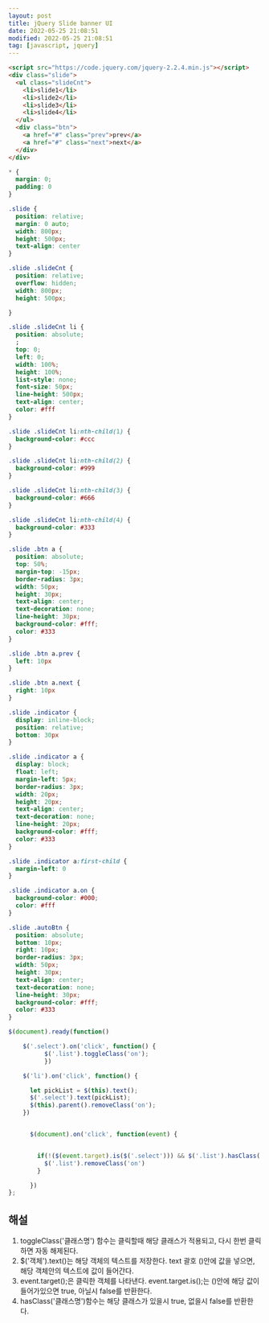 ```yaml
---
layout: post
title: jQuery Slide banner UI
date: 2022-05-25 21:08:51
modified: 2022-05-25 21:08:51
tag: [javascript, jquery]
---
```


<!-- ## 구현

<script src="https://code.jquery.com/jquery-2.2.4.min.js"></script>
<script>
  $(document).ready(function () {
     load();


$('.btn .prev').on('click', function () {

        prev();

      }) 
      $('.btn .next').on('click', function () {
        
        next();

      })

      function load() {

        $('.slide .slideCnt li').not(":first").css("left", "800px");
      }

      let num = 0;

      function prev() {
        $('.slide .slideCnt li').eq(num).css("left", "800px");
        num--;
        if (num < 0) { num = 3; }

        $('.slide .slideCnt li').eq(num).animate({ left: "0px" }, 500);

      }

      function next() {
        $('.slide .slideCnt li').eq(num).css("left", "800px");
        num++;
        if (num > 3) { num = 0; }
        $('.slide .slideCnt li').eq(num).animate({ left: "0px" }, 500);


      }


  });
</script>

 <style>
    * {
      margin: 0;
      padding: 0
    }

    .slide {
      position: relative;
      margin: 0 auto;
      width: 800px;
      height: 500px;
      text-align: center
    }

    .slide .slideCnt {
      position: relative;
      overflow: hidden;
      width: 800px;
      height: 500px;

    }

    .slide .slideCnt li {
      position: absolute;
      ;
      top: 0;
      left: 0;
      width: 100%;
      height: 100%;
      list-style: none;
      font-size: 50px;
      line-height: 500px;
      text-align: center;
      color: #fff
    }

    .slide .slideCnt li:nth-child(1) {
      background-color: #ccc
    }

    .slide .slideCnt li:nth-child(2) {
      background-color: #999
    }

    .slide .slideCnt li:nth-child(3) {
      background-color: #666
    }

    .slide .slideCnt li:nth-child(4) {
      background-color: #333
    }

    .slide .btn a {
      position: absolute;
      top: 50%;
      margin-top: -15px;
      border-radius: 3px;
      width: 50px;
      height: 30px;
      text-align: center;
      text-decoration: none;
      line-height: 30px;
      background-color: #fff;
      color: #333
    }

    .slide .btn a.prev {
      left: 10px
    }

    .slide .btn a.next {
      right: 10px
    }

    .slide .indicator {
      display: inline-block;
      position: relative;
      bottom: 30px
    }

    .slide .indicator a {
      display: block;
      float: left;
      margin-left: 5px;
      border-radius: 3px;
      width: 20px;
      height: 20px;
      text-align: center;
      text-decoration: none;
      line-height: 20px;
      background-color: #fff;
      color: #333
    }

    .slide .indicator a:first-child {
      margin-left: 0
    }

    .slide .indicator a.on {
      background-color: #000;
      color: #fff
    }

    .slide .autoBtn {
      position: absolute;
      bottom: 10px;
      right: 10px;
      border-radius: 3px;
      width: 50px;
      height: 30px;
      text-align: center;
      text-decoration: none;
      line-height: 30px;
      background-color: #fff;
      color: #333
    }
  </style>
</head>

<body>
  <div class="slide">
    <ul class="slideCnt">
      <li>slide1</li>
      <li>slide2</li>
      <li>slide3</li>
      <li>slide4</li>
    </ul>
    <div class="btn">
      <a href="#" class="prev">prev</a>
      <a href="#" class="next">next</a>
    </div>
  </div>
</body>

</html> -->


```html
<script src="https://code.jquery.com/jquery-2.2.4.min.js"></script>
<div class="slide">
  <ul class="slideCnt">
    <li>slide1</li>
    <li>slide2</li>
    <li>slide3</li>
    <li>slide4</li>
  </ul>
  <div class="btn">
    <a href="#" class="prev">prev</a>
    <a href="#" class="next">next</a>
  </div>
</div>
```

```css
* {
  margin: 0;
  padding: 0
}

.slide {
  position: relative;
  margin: 0 auto;
  width: 800px;
  height: 500px;
  text-align: center
}

.slide .slideCnt {
  position: relative;
  overflow: hidden;
  width: 800px;
  height: 500px;

}

.slide .slideCnt li {
  position: absolute;
  ;
  top: 0;
  left: 0;
  width: 100%;
  height: 100%;
  list-style: none;
  font-size: 50px;
  line-height: 500px;
  text-align: center;
  color: #fff
}

.slide .slideCnt li:nth-child(1) {
  background-color: #ccc
}

.slide .slideCnt li:nth-child(2) {
  background-color: #999
}

.slide .slideCnt li:nth-child(3) {
  background-color: #666
}

.slide .slideCnt li:nth-child(4) {
  background-color: #333
}

.slide .btn a {
  position: absolute;
  top: 50%;
  margin-top: -15px;
  border-radius: 3px;
  width: 50px;
  height: 30px;
  text-align: center;
  text-decoration: none;
  line-height: 30px;
  background-color: #fff;
  color: #333
}

.slide .btn a.prev {
  left: 10px
}

.slide .btn a.next {
  right: 10px
}

.slide .indicator {
  display: inline-block;
  position: relative;
  bottom: 30px
}

.slide .indicator a {
  display: block;
  float: left;
  margin-left: 5px;
  border-radius: 3px;
  width: 20px;
  height: 20px;
  text-align: center;
  text-decoration: none;
  line-height: 20px;
  background-color: #fff;
  color: #333
}

.slide .indicator a:first-child {
  margin-left: 0
}

.slide .indicator a.on {
  background-color: #000;
  color: #fff
}

.slide .autoBtn {
  position: absolute;
  bottom: 10px;
  right: 10px;
  border-radius: 3px;
  width: 50px;
  height: 30px;
  text-align: center;
  text-decoration: none;
  line-height: 30px;
  background-color: #fff;
  color: #333
}
```

```javascript
$(document).ready(function()

    $('.select').on('click', function() {
          $('.list').toggleClass('on');
          })

    $('li').on('click', function() {

      let pickList = $(this).text();
      $('.select').text(pickList);
      $(this).parent().removeClass('on');
    })


      $(document).on('click', function(event) {


        if(!($(event.target).is($('.select'))) && $('.list').hasClass('on')){
          $('.list').removeClass('on')
        }

      })
};
```

## 해설
1. toggleClass('클래스명') 함수는 클릭할때 해당 클래스가 적용되고, 다시 한번 클릭하면 자동 해제된다.
2. $('객체').text()는 해당 객체의 텍스트를 저장한다. text 괄호 ()안에 값을 넣으면, 해당 객체안의 텍스트에 값이 들어간다.
3. event.target();은 클릭한 객체를 나타낸다. event.target.is();는 ()안에 해당 값이 들어가있으면 true, 아닐시 false를 반환한다.
4. hasClass('클래스명')함수는 해당 클래스가 있을시 true, 없을시 false를 반환한다.
